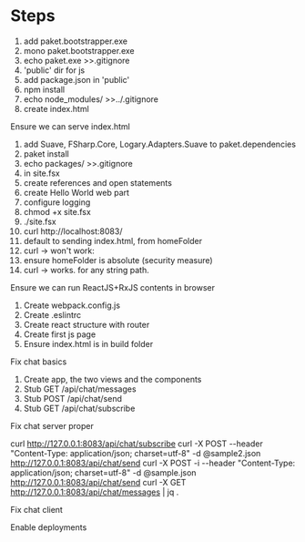 # Steps

 1. add paket.bootstrapper.exe
 1. mono paket.bootstrapper.exe
 1. echo paket.exe >>.gitignore
 1. 'public' dir for js
 1. add package.json in 'public'
 1. npm install
 1. echo node_modules/ >>../.gitignore
 1. create index.html

Ensure we can serve index.html

 1. add Suave, FSharp.Core, Logary.Adapters.Suave to paket.dependencies
 1. paket install
 1. echo packages/ >>.gitignore
 1. in site.fsx
  1. create references and open statements
  1. create Hello World web part
  1. configure logging
 1. chmod +x site.fsx
 1. ./site.fsx
 1. curl http://localhost:8083/
 1. default to sending index.html, from homeFolder
 1. curl -> won't work:
 1. ensure homeFolder is absolute (security measure)
 1. curl -> works. for any string path.

Ensure we can run ReactJS+RxJS contents in browser

 1. Create webpack.config.js
 1. Create .eslintrc
 1. Create react structure with router
 1. Create first js page
 1. Ensure index.html is in build folder

Fix chat basics

 1. Create app, the two views and the components
 1. Stub GET /api/chat/messages
 1. Stub POST /api/chat/send
 1. Stub GET /api/chat/subscribe

Fix chat server proper

curl http://127.0.0.1:8083/api/chat/subscribe
curl -X POST --header "Content-Type: application/json; charset=utf-8" -d @sample2.json http://127.0.0.1:8083/api/chat/send
curl -X POST -i --header "Content-Type: application/json; charset=utf-8" -d @sample.json http://127.0.0.1:8083/api/chat/send
curl -X GET http://127.0.0.1:8083/api/chat/messages | jq .

Fix chat client

Enable deployments
